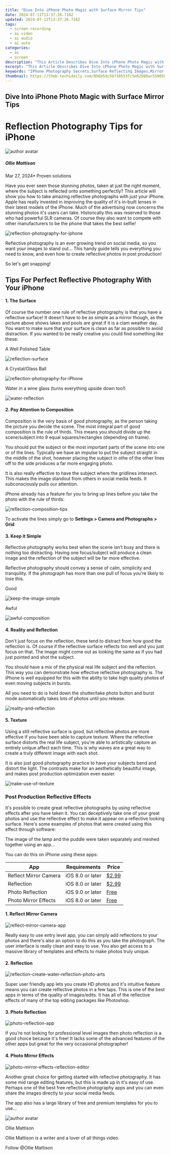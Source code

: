 ```yaml
---
title: "Dive Into iPhone Photo Magic with Surface Mirror Tips"
date: 2024-07-11T13:37:26.716Z
updated: 2024-07-12T13:37:26.716Z
tags: 
  - screen-recording
  - ai video
  - ai audio
  - ai auto
categories: 
  - ai
  - screen
description: "This Article Describes Dive Into iPhone Photo Magic with Surface Mirror Tips"
excerpt: "This Article Describes Dive Into iPhone Photo Magic with Surface Mirror Tips"
keywords: "IPhone Photography Secrets,Surface Reflecting Images,Mirror Tricks for Photos,IPhone Lens Techniques,Creative Photography Mirrors,Magic in iPhone Shots,Mirror Tips for Portraits"
thumbnail: https://thmb.techidaily.com/056b5dc5bf38553fc5e62980ac558058cdfef6fae043dca04e140a16eeec969f.jpg
---
```


## Dive Into iPhone Photo Magic with Surface Mirror Tips

# Reflection Photography Tips for iPhone

![author avatar](https://images.wondershare.com/filmora/article-images/ollie-mattison.jpg)

##### Ollie Mattison

 Mar 27, 2024• Proven solutions

 Have you ever seen those stunning photos, taken at just the right moment, where the subject is reflected onto something perfectly? This article will show you how to take amazing reflective photographs with just your iPhone. Apple has really invested in improving the quality of it's in-built lenses in their latest models of the iPhone. Much of the advertising now concerns the stunning photos it's users can take. Historically this was reserved to those who had powerful SLR cameras. Of course they also want to compete with other manufacturers to be the phone that takes the best selfie!

![reflection-photography-for-iphone](https://images.wondershare.com/filmora/article-images/reflection-photography-for-iphone.jpg)

 Reflective photography is an ever growing trend on social media, so you want your images to stand out… This handy guide tells you everything you need to know, and even how to create reflective photos in post production!

 So let's get snapping!

## Tips For Perfect Reflective Photography With Your iPhone

#### 1\.  The Surface

 Of course the number one rule of reflective photography is that you have a reflective surface! It doesn't have to be as simple as a mirror though, as the picture above shows lakes and pools are great if it is a clam weather day. You want to make sure that your surface is clean as far as possible to avoid distraction. If you wanted to be really creative you could find something like these:

 A Well Polished Table

![reflection-surface](https://images.wondershare.com/filmora/article-images/reflection-surface.jpg)

 A Crystal/Glass Ball

![reflection-photography-for-iPhone](https://images.wondershare.com/filmora/article-images/crystal-ball.jpg)

 Water in a wine glass (turns everything upside down too!)

![water-reflection](https://images.wondershare.com/filmora/article-images/water-reflection.jpg)

#### 2\.  Pay Attention to Composition

 Composition is the very basis of good photography, as the person taking the picture you decide the scene. The most integral part of good composition is the rule of thirds. This means you should divide up the scene/subject into 9 equal squares/rectangles (depending on frame).

 You should put the subject or the most important parts of the scene into one or of the lines. Typically we have an impulse to put the subject straight in the middle of the shot, however placing the subject in othe of the other lines off to the side produces a far more engaging photo.

 It is also really effective to have the subject where the gridlines intersect. This makes the image standout from others in social media feeds. It subconsciously pulls our attention.

 iPhone already has a feature for you to bring up lines before you take the photo with the rule of thirds:

![reflection-composition-tips](https://images.wondershare.com/filmora/article-images/reflection-composition-tips.jpg)

 To activate the lines simply go to **Settings > Camera and Photographs > Grid**

#### 3\.  Keep it Simple

 Reflective photography works best when the scene isn't busy and there is nothing too distracting. Having one focus/subject will produce a clean image and the reflection of the subject will be far more effective.

 Reflective photography should convey a sense of calm, simplicity and tranquility. If the photograph has more than one pull of focus you're likely to lose this.

 Good

![keep-the-image-simple](https://images.wondershare.com/filmora/article-images/keep-the-image-simple.jpg)

 Awful

![awful-composition](https://images.wondershare.com/filmora/article-images/awful-composition.jpg)

#### 4\.  Reality and Reflection

 Don't just focus on the reflection, these tend to distract from how good the reflection is. Of course if the reflective surface reflects too well and you just focus on that. The image might come out as looking the same as if you had just pointed and shot the subject.

 You should have a mix of the physical real life subject and the reflection. This way you can demonstrate how effective reflective photography is. The iPhone is well equipped for this with the ability to take high quality photos of even moving subjects in bursts.

 All you need to do is hold down the shutter/take photo button and burst mode automatically takes lots of photos until you release.

![reality-and-reflection](https://images.wondershare.com/filmora/article-images/reality-and-reflection.jpg)

#### 5\.  Texture

 Using a still reflective surface is good, but reflective photos are more effective if you have been able to capture texture. Where the reflective surface distorts the real life subject, you're able to artistically capture an entirely unique affect each time. This is why waves are a great way to create a truly different image with each shot.

 It is also just good photography practice to have your subjects bend and distort the light. The contrasts make for an aesthetically beautiful image, and makes post production optimization even easier.

![make-use-of-texture](https://images.wondershare.com/filmora/article-images/make-use-of-texture.jpg)

### Post Production Reflective Effects

 It's possible to create great reflective photographs by using reflective effects after you have taken it. You can deceptively take one of your great photos and use the reflective effect to make it appear on a reflective looking surface. Here's some examples of photos that were created using this effect through software:

 The image of the lamp and the puddle were taken separately and meshed together using an app...

 You can do this on iPhone using these apps:

| App                   | Requirements     | Price                                                                                                   |
| --------------------- | ---------------- | ------------------------------------------------------------------------------------------------------- |
| Reflect Mirror Camera | iOS 8.0 or later | [$2.99](https://itunes.apple.com/us/app/reflect-mirror-camera/id898143628?mt=8)                         |
| Reflection            | iOS 8.0 or later | [$2.99](https://itunes.apple.com/us/app/reflection-create-water-reflection-photo-arts/id672111257?mt=8) |
| Photo Reflection      | iOS 9.0 or later | [Free](https://itunes.apple.com/us/app/photo-reflection/id484604482?mt=8)                               |
| Photo Mirror Effects  | iOS 8.0 or later | [Free](https://itunes.apple.com/us/app/photo-mirror-effects-reflection-editor/id1019418266?mt=8)        |

#### 1\. Reflect Mirror Camera

![reflect-mirror-camera-app](https://images.wondershare.com/filmora/article-images/reflect-mirror-camera-app.jpg)

 Really easy to use entry level app, you can simply add reflections to your photos and there's also an option to do this as you take the photograph. The user interface is really clean and easy to use. You also get access to a massive library of templates and effects to make photos truly unique.

#### 2\. Reflection

![reflection-create-water-reflection-photo-arts](https://images.wondershare.com/filmora/article-images/reflection-create-water-reflection-photo-arts.jpg)

 Super user friendly app lets you create HD photos and it's intuitive feature means you can create reflective photos in a few taps. This is one of the best apps in terms of the quality of images/edits. It has all of the reflective effects of many of the top editing packages like Photoshop.

#### 3\. Photo Reflection

![photo-reflection-app](https://images.wondershare.com/filmora/article-images/photo-reflection-app.jpg)

 If you're not looking for professional level images then photo reflection is a good choice because it's free! It lacks some of the advanced features of the other apps but great for the very occasional photographer!

#### 4\. Photo Mirror Effects

![photo-mirror-effects-reflection-editor](https://images.wondershare.com/filmora/article-images/photo-mirror-effects-reflection-editor.jpg)

 Another great choice for getting started with reflective photography. It has some mid range editing features, but this is made up in it's easy of use. Perhaps one of the best free reflective photography apps and you can even share the images directly to your social media feeds.

 The app also has a large library of free and premium templates for you to use...

![author avatar](https://images.wondershare.com/filmora/article-images/ollie-mattison.jpg)

Ollie Mattison

Ollie Mattison is a writer and a lover of all things video.

Follow @Ollie Mattison


<ins class="adsbygoogle"
     style="display:block"
     data-ad-format="autorelaxed"
     data-ad-client="ca-pub-7571918770474297"
     data-ad-slot="1223367746"></ins>



<ins class="adsbygoogle"
     style="display:block"
     data-ad-client="ca-pub-7571918770474297"
     data-ad-slot="8358498916"
     data-ad-format="auto"
     data-full-width-responsive="true"></ins>





